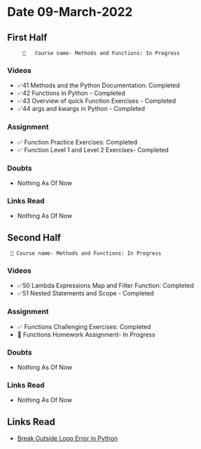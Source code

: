 # Date 09-March-2022

## First Half

         🔄   Course name- Methods and Functions: In Progress

### Videos

- ✅41 Methods and the Python Documentation: Completed
- ✅42 Functions in Python - Completed
- ✅43 Overview of quick Function Exercises - Completed
- ✅44 args and kwargs in Python - Completed

### Assignment

- ✅ Function Practice Exercises: Completed
- ✅ Function Level 1 and Level 2 Exercises- Completed

### Doubts

- Nothing As Of Now

### Links Read

- Nothing As Of Now

## Second Half

     🔄 Course name- Methods and Functions: In Progress

### Videos

- ✅50 Lambda Expressions Map and Filter Function: Completed
- ✅51 Nested Statements and Scope - Completed

### Assignment

- ✅ Functions Challenging Exercises: Completed
- 🔄 Functions Homework Assignment- In Progress

### Doubts

- Nothing As Of Now

### Links Read

- Nothing As Of Now

## Links Read

- [Break Outside Loop Error in Python](https://www.pythonpool.com/break-outside-loop-python/#:~:text=SyntaxError%3A%20break%20outside%20loop%20in%20Python%3A,-The%20purpose%20of&text=So%2C%20the%20break%20statement%20can,loop%E2%80%9D%20error%20in%20their%20code.)

